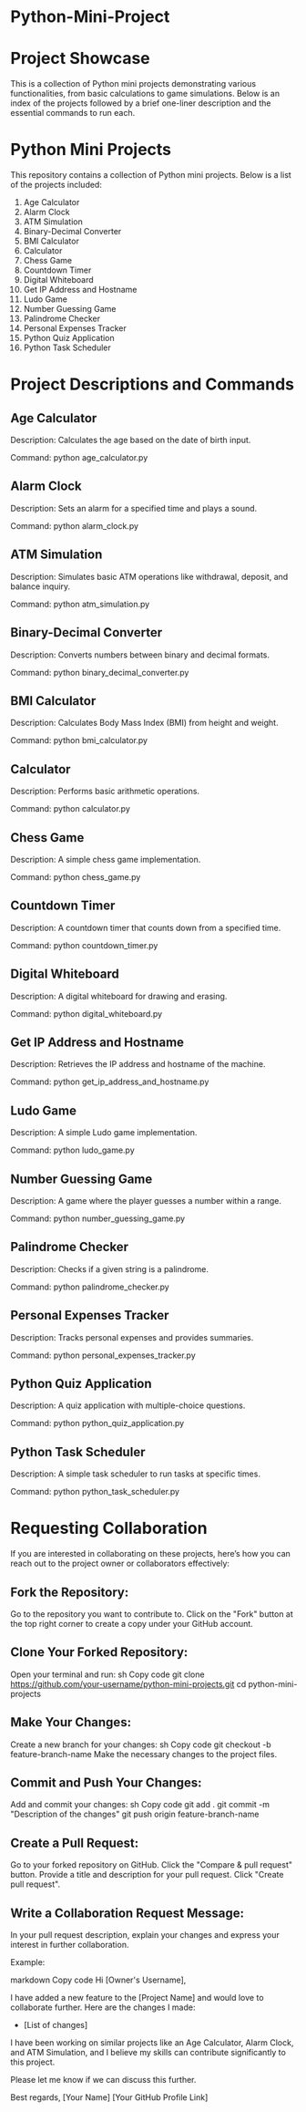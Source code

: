 # Python-Mini-Project

# Project Showcase
This is a collection of Python mini projects demonstrating various functionalities, from basic calculations to game simulations. 
Below is an index of the projects followed by a brief one-liner description and the essential commands to run each.

# Python Mini Projects

This repository contains a collection of Python mini projects. Below is a list of the projects included:

1. Age Calculator
2. Alarm Clock
3. ATM Simulation
4. Binary-Decimal Converter
5. BMI Calculator
6. Calculator
7. Chess Game
8. Countdown Timer
9. Digital Whiteboard
10. Get IP Address and Hostname
11. Ludo Game
12. Number Guessing Game
13. Palindrome Checker
14. Personal Expenses Tracker
15. Python Quiz Application
16. Python Task Scheduler

# Project Descriptions and Commands

## Age Calculator

Description: Calculates the age based on the date of birth input.

Command: python age_calculator.py

## Alarm Clock

Description: Sets an alarm for a specified time and plays a sound.

Command: python alarm_clock.py

## ATM Simulation

Description: Simulates basic ATM operations like withdrawal, deposit, and balance inquiry.

Command: python atm_simulation.py

## Binary-Decimal Converter

Description: Converts numbers between binary and decimal formats.

Command: python binary_decimal_converter.py

## BMI Calculator

Description: Calculates Body Mass Index (BMI) from height and weight.

Command: python bmi_calculator.py

## Calculator

Description: Performs basic arithmetic operations.

Command: python calculator.py

## Chess Game

Description: A simple chess game implementation.

Command: python chess_game.py

## Countdown Timer

Description: A countdown timer that counts down from a specified time.

Command: python countdown_timer.py

## Digital Whiteboard

Description: A digital whiteboard for drawing and erasing.

Command: python digital_whiteboard.py

## Get IP Address and Hostname

Description: Retrieves the IP address and hostname of the machine.

Command: python get_ip_address_and_hostname.py

## Ludo Game

Description: A simple Ludo game implementation.

Command: python ludo_game.py

## Number Guessing Game

Description: A game where the player guesses a number within a range.

Command: python number_guessing_game.py

## Palindrome Checker

Description: Checks if a given string is a palindrome.

Command: python palindrome_checker.py

## Personal Expenses Tracker

Description: Tracks personal expenses and provides summaries.

Command: python personal_expenses_tracker.py

## Python Quiz Application

Description: A quiz application with multiple-choice questions.

Command: python python_quiz_application.py

## Python Task Scheduler

Description: A simple task scheduler to run tasks at specific times.

Command: python python_task_scheduler.py

# Requesting Collaboration
If you are interested in collaborating on these projects, here’s how you can reach out to the project owner or collaborators effectively:

## Fork the Repository:

Go to the repository you want to contribute to.
Click on the "Fork" button at the top right corner to create a copy under your GitHub account.

## Clone Your Forked Repository:
Open your terminal and run:
sh
Copy code
git clone https://github.com/your-username/python-mini-projects.git
cd python-mini-projects

## Make Your Changes:
Create a new branch for your changes:
sh
Copy code
git checkout -b feature-branch-name
Make the necessary changes to the project files.

## Commit and Push Your Changes:
Add and commit your changes:
sh
Copy code
git add .
git commit -m "Description of the changes"
git push origin feature-branch-name

## Create a Pull Request:
Go to your forked repository on GitHub.
Click the "Compare & pull request" button.
Provide a title and description for your pull request.
Click "Create pull request".

## Write a Collaboration Request Message:

In your pull request description, explain your changes and express your interest in further collaboration.

Example:

markdown
Copy code
Hi [Owner's Username],

I have added a new feature to the [Project Name] and would love to collaborate further. Here are the changes I made:
- [List of changes]

I have been working on similar projects like an Age Calculator, Alarm Clock, and ATM Simulation, and I believe my skills can contribute significantly to this project.

Please let me know if we can discuss this further.

Best regards,
[Your Name]
[Your GitHub Profile Link]
